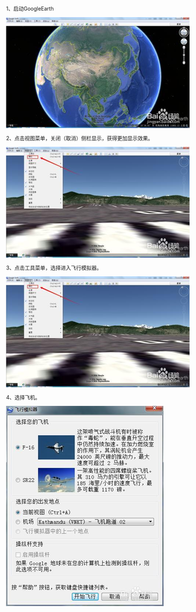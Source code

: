 1、启动GoogleEarth

![startSim](/imgs/gestart.jpg)

2、点击视图菜单，关闭（取消）侧栏显示，获得更加显示效果。

![startSim](/imgs/nosidebar.jpg)

3、点击工具菜单，选择进入飞行模拟器。

![startSim](/imgs/startsim.jpg)

4、选择飞机。

![configSim](/imgs/cfgsim.jpg)

